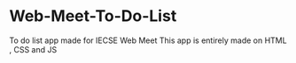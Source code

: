 # Web-Meet-To-Do-List
To do list app made for IECSE Web Meet
This app is entirely made on HTML , CSS and JS

